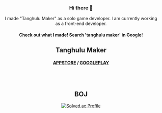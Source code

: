 <div align="center"> 

### Hi there 👋
I made "Tanghulu Maker" as a solo game developer. I am currently working as a front-end developer.
#### Check out what I made! Search 'tanghulu maker' in Google!
## Tanghulu Maker
#### [APPSTORE](https://apps.apple.com/us/app/tanghulu-maker/id6469285136) / [GOOGLEPLAY](https://play.google.com/store/apps/details?id=com.GorabiStudio.TanghuluMaker)
<br/><br/>
## BOJ
[![Solved.ac Profile](http://mazassumnida.wtf/api/v2/generate_badge?boj=enrue1894)](https://solved.ac/enrue1894/)



<!--
**Eenrue/Eenrue** is a ✨ _special_ ✨ repository because its `README.md` (this file) appears on your GitHub profile.

Here are some ideas to get you started:

- 🔭 I’m currently working on ...
- 🌱 I’m currently learning ...
- 👯 I’m looking to collaborate on ...
- 🤔 I’m looking for help with ...
- 💬 Ask me about ...
- 📫 How to reach me: ...
- 😄 Pronouns: ...
- ⚡ Fun fact: ...
-->
</div>
